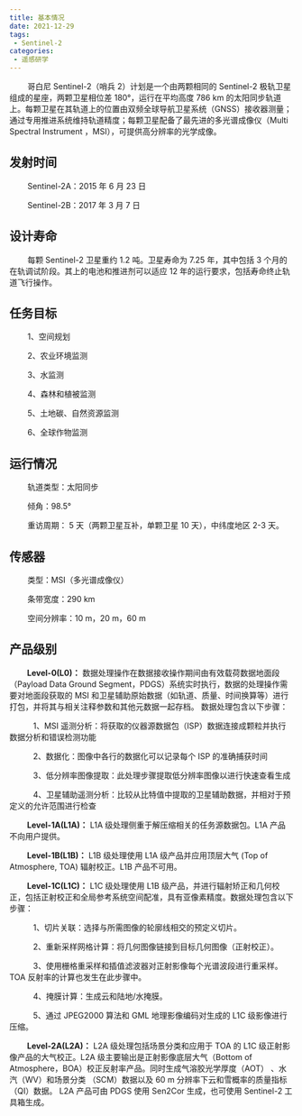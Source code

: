 ```yaml
---
title: 基本情况
date: 2021-12-29
tags:
 - Sentinel-2
categories:
 - 遥感研学
---
```


&emsp;&emsp; 哥白尼 Sentinel-2（哨兵 2）计划是一个由两颗相同的 Sentinel-2 极轨卫星组成的星座，两颗卫星相位差 180°，运行在平均高度 786 km 的太阳同步轨道上。每颗卫星在其轨道上的位置由双频全球导航卫星系统（GNSS）接收器测量；通过专用推进系统维持轨道精度；每颗卫星配备了最先进的多光谱成像仪（Multi Spectral Instrument ，MSI），可提供高分辨率的光学成像。

<!-- more -->

## **发射时间**

&emsp;&emsp; Sentinel-2A：2015 年 6 月 23 日

&emsp;&emsp; Sentinel-2B：2017 年 3 月 7 日

## **设计寿命**

&emsp;&emsp; 每颗 Sentinel-2 卫星重约 1.2 吨。卫星寿命为 7.25 年，其中包括 3 个月的在轨调试阶段。其上的电池和推进剂可以适应 12 年的运行要求，包括寿命终止轨道飞行操作。

## **任务目标**

&emsp;&emsp; 1、空间规划

&emsp;&emsp; 2、农业环境监测

&emsp;&emsp; 3、水监测

&emsp;&emsp; 4、森林和植被监测

&emsp;&emsp; 5、土地碳、自然资源监测

&emsp;&emsp; 6、全球作物监测

## **运行情况**

&emsp;&emsp; 轨道类型：太阳同步

&emsp;&emsp; 倾角：98.5°

&emsp;&emsp; 重访周期： 5 天（两颗卫星互补，单颗卫星 10 天），中纬度地区 2-3 天。

## **传感器**

&emsp;&emsp; 类型：MSI（多光谱成像仪）

&emsp;&emsp; 条带宽度：290 km

&emsp;&emsp; 空间分辨率：10 m，20 m，60 m

## **产品级别**

**&emsp;&emsp; Level-0(L0)：** 数据处理操作在数据接收操作期间由有效载荷数据地面段（Payload Data Ground Segment，PDGS）系统实时执行，数据的处理操作需要对地面段获取的 MSI 和卫星辅助原始数据（如轨道、质量、时间换算等）进行打包，并将其与相关注释参数和其他元数据一起存档。 数据处理包含以下步骤：

&emsp;&emsp;&emsp;1、MSI 遥测分析：将获取的仪器源数据包（ISP）数据连接成颗粒并执行数据分析和错误检测功能

&emsp;&emsp;&emsp;2、数据化：图像中各行的数据化可以记录每个 ISP 的准确捕获时间

&emsp;&emsp;&emsp;3、低分辨率图像提取：此处理步骤提取低分辨率图像以进行快速查看生成

&emsp;&emsp;&emsp;4、卫星辅助遥测分析：比较从比特值中提取的卫星辅助数据，并相对于预定义的允许范围进行检查

**&emsp;&emsp; Level-1A(L1A)：** L1A 级处理侧重于解压缩相关的任务源数据包。L1A 产品不向用户提供。

**&emsp;&emsp; Level-1B(L1B)：** L1B 级处理使用 L1A 级产品并应用顶层大气 (Top of Atmosphere, TOA) 辐射校正。L1B 产品不可用。

**&emsp;&emsp; Level-1C(L1C)：** L1C 级处理使用 L1B 级产品，并进行辐射矫正和几何校正，包括正射校正和全局参考系统空间配准，具有亚像素精度。数据处理包含以下步骤：

&emsp;&emsp;&emsp;1、切片关联：选择与所需图像的轮廓线相交的预定义切片。

&emsp;&emsp;&emsp;2、重新采样网格计算：将几何图像链接到目标几何图像（正射校正）。

&emsp;&emsp;&emsp;3、使用栅格重采样和插值滤波器对正射影像每个光谱波段进行重采样。TOA 反射率的计算也发生在此步骤中。

&emsp;&emsp;&emsp;4、掩膜计算：生成云和陆地/水掩膜。

&emsp;&emsp;&emsp;5、通过 JPEG2000 算法和 GML 地理影像编码对生成的 L1C 级影像进行压缩。

**&emsp;&emsp; Level-2A(L2A)：** L2A 级处理包括场景分类和应用于 TOA 的 L1C 级正射影像产品的大气校正。L2A 级主要输出是正射影像底层大气（Bottom of Atmosphere，BOA）校正反射率产品。同时生成气溶胶光学厚度（AOT） 、水汽（WV）和场景分类 （SCM）数据以及 60 m 分辨率下云和雪概率的质量指标（QI）数据。 L2A 产品可由 PDGS 使用 Sen2Cor 生成，也可使用 Sentinel-2 工具箱生成。 

